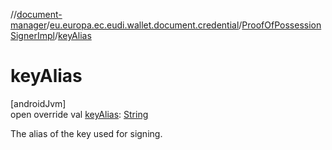 //[document-manager](../../../index.md)/[eu.europa.ec.eudi.wallet.document.credential](../index.md)/[ProofOfPossessionSignerImpl](index.md)/[keyAlias](key-alias.md)

# keyAlias

[androidJvm]\
open override
val [keyAlias](key-alias.md): [String](https://kotlinlang.org/api/latest/jvm/stdlib/kotlin-stdlib/kotlin/-string/index.html)

The alias of the key used for signing.
